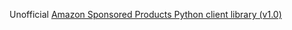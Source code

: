 Unofficial [Amazon Sponsored Products Python client library (v1.0)](https://advertising.amazon.com/API/docs/v1/guides/get_started)
